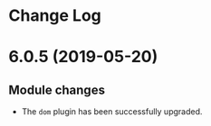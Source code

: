 # Change Log

6.0.5 (2019-05-20)
===============================

Module changes
--------------

* The `dom` plugin has been successfully upgraded.
